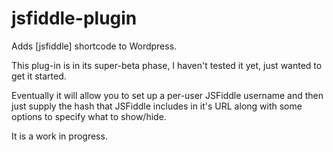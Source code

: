 jsfiddle-plugin
===============

Adds [jsfiddle] shortcode to Wordpress.

This plug-in is in its super-beta phase, I haven't tested it yet, just wanted to get it started.

Eventually it will allow you to set up a per-user JSFiddle username and then just supply the hash that JSFiddle includes in it's URL along with some options to specify what to show/hide.

It is a work in progress.
